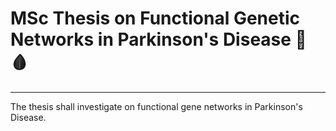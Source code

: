 # MSc Thesis on Functional Genetic Networks in Parkinson's Disease 🧬 🩸 
___ 
The thesis shall investigate on functional gene networks in Parkinson's Disease.